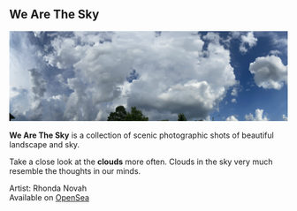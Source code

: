 
## We Are The Sky

<img src="https://github.com/rhondanovah/rhondanovah.github.io/blob/master/imgs/IMG-1513.jpg" length="800" width="800">

**We Are The Sky** is a collection of scenic photographic shots of beautiful landscape and sky. 

Take a close look at the **clouds** more often. Clouds in the sky very much resemble the thoughts in our minds.


Artist: Rhonda Novah</br>
Available on [OpenSea](https://opensea.io/collection/wearethesky)
